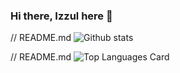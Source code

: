 ### Hi there, Izzul here 👋

<!--
✨ _Welcome_ ✨

Here are some ideas to get you started:

- 🔭 I’m currently working on self employed
- 🌱 I’m currently learning Mobile Development like react native and kotlin, also still learn about web development such as Laravel, nodejs, vue, reactjs 
- 💬 Ask me about ...
- 📫 How to reach me: ...
- 😄 Pronouns: ...
-->

// README.md
![Github stats](https://github-readme-stats.vercel.app/api?username=izzul003&theme=highcontrast&show_icons=true&count_private=true)

// README.md
![Top Languages Card](https://github-readme-stats.vercel.app/api/top-langs/?username=izzul003)
